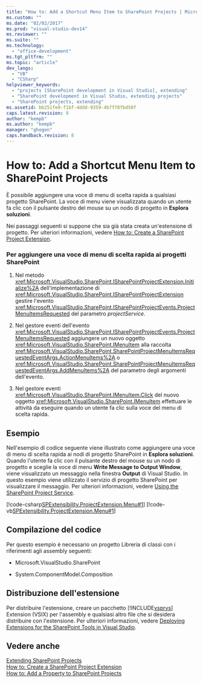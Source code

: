 ```yaml
---
title: "How to: Add a Shortcut Menu Item to SharePoint Projects | Microsoft Docs"
ms.custom: ""
ms.date: "02/02/2017"
ms.prod: "visual-studio-dev14"
ms.reviewer: ""
ms.suite: ""
ms.technology: 
  - "office-development"
ms.tgt_pltfrm: ""
ms.topic: "article"
dev_langs: 
  - "VB"
  - "CSharp"
helpviewer_keywords: 
  - "projects [SharePoint development in Visual Studio], extending"
  - "SharePoint development in Visual Studio, extending projects"
  - "SharePoint projects, extending"
ms.assetid: bb251fe9-f1bf-4ddd-9359-4b7f78fbd50f
caps.latest.revision: 9
author: "kempb"
ms.author: "kempb"
manager: "ghogen"
caps.handback.revision: 8
---
```

# How to: Add a Shortcut Menu Item to SharePoint Projects
  È possibile aggiungere una voce di menu di scelta rapida a qualsiasi progetto SharePoint.  La voce di menu viene visualizzata quando un utente fa clic con il pulsante destro del mouse su un nodo di progetto in **Esplora soluzioni**.  
  
 Nei passaggi seguenti si suppone che sia già stata creata un'estensione di progetto.  Per ulteriori informazioni, vedere [How to: Create a SharePoint Project Extension](../sharepoint/how-to-create-a-sharepoint-project-extension.md).  
  
### Per aggiungere una voce di menu di scelta rapida ai progetti SharePoint  
  
1.  Nel metodo <xref:Microsoft.VisualStudio.SharePoint.ISharePointProjectExtension.Initialize%2A> dell'implementazione di <xref:Microsoft.VisualStudio.SharePoint.ISharePointProjectExtension> gestire l'evento <xref:Microsoft.VisualStudio.SharePoint.ISharePointProjectEvents.ProjectMenuItemsRequested> del parametro *projectService*.  
  
2.  Nel gestore eventi dell'evento <xref:Microsoft.VisualStudio.SharePoint.ISharePointProjectEvents.ProjectMenuItemsRequested> aggiungere un nuovo oggetto <xref:Microsoft.VisualStudio.SharePoint.IMenuItem> alla raccolta <xref:Microsoft.VisualStudio.SharePoint.SharePointProjectMenuItemsRequestedEventArgs.ActionMenuItems%2A> o <xref:Microsoft.VisualStudio.SharePoint.SharePointProjectMenuItemsRequestedEventArgs.AddMenuItems%2A> del parametro degli argomenti dell'evento.  
  
3.  Nel gestore eventi <xref:Microsoft.VisualStudio.SharePoint.IMenuItem.Click> del nuovo oggetto <xref:Microsoft.VisualStudio.SharePoint.IMenuItem> effettuare le attività da eseguire quando un utente fa clic sulla voce del menu di scelta rapida.  
  
## Esempio  
 Nell'esempio di codice seguente viene illustrato come aggiungere una voce di menu di scelta rapida ai nodi di progetto SharePoint in **Esplora soluzioni**.  Quando l'utente fa clic con il pulsante destro del mouse su un nodo di progetto e sceglie la voce di menu **Write Message to Output Window**, viene visualizzato un messaggio nella finestra **Output** di Visual Studio.  In questo esempio viene utilizzato il servizio di progetto SharePoint per visualizzare il messaggio.  Per ulteriori informazioni, vedere [Using the SharePoint Project Service](../sharepoint/using-the-sharepoint-project-service.md).  
  
 [!code-csharp[SPExtensibility.ProjectExtension.Menu#1](../snippets/csharp/VS_Snippets_OfficeSP/spextensibility.projectextension.menu/cs/extension/projectitemextensionmenu.cs#1)]
 [!code-vb[SPExtensibility.ProjectExtension.Menu#1](../snippets/visualbasic/VS_Snippets_OfficeSP/spextensibility.projectextension.menu/vb/extension/projectitemextensionmenu.vb#1)]  
  
## Compilazione del codice  
 Per questo esempio è necessario un progetto Libreria di classi con i riferimenti agli assembly seguenti:  
  
-   Microsoft.VisualStudio.SharePoint  
  
-   System.ComponentModel.Composition  
  
## Distribuzione dell'estensione  
 Per distribuire l'estensione, creare un pacchetto [!INCLUDE[vsprvs](../sharepoint/includes/vsprvs-md.md)] Extension \(VSIX\) per l'assembly e qualsiasi altro file che si desidera distribuire con l'estensione.  Per ulteriori informazioni, vedere [Deploying Extensions for the SharePoint Tools in Visual Studio](../sharepoint/deploying-extensions-for-the-sharepoint-tools-in-visual-studio.md).  
  
## Vedere anche  
 [Extending SharePoint Projects](../sharepoint/extending-sharepoint-projects.md)   
 [How to: Create a SharePoint Project Extension](../sharepoint/how-to-create-a-sharepoint-project-extension.md)   
 [How to: Add a Property to SharePoint Projects](../sharepoint/how-to-add-a-property-to-sharepoint-projects.md)  
  
  